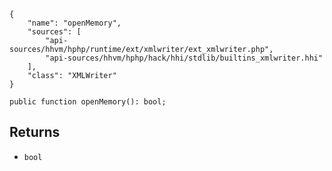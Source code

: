 ``` yamlmeta
{
    "name": "openMemory",
    "sources": [
        "api-sources/hhvm/hphp/runtime/ext/xmlwriter/ext_xmlwriter.php",
        "api-sources/hhvm/hphp/hack/hhi/stdlib/builtins_xmlwriter.hhi"
    ],
    "class": "XMLWriter"
}
```




``` Hack
public function openMemory(): bool;
```




## Returns




+ ` bool `
<!-- HHAPIDOC -->
